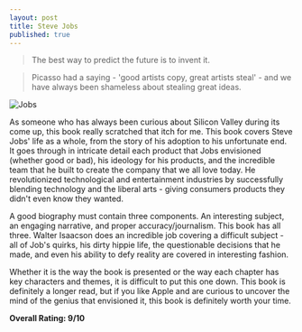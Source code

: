 ```yaml
---
layout: post
title: Steve Jobs
published: true
---
```

> The best way to predict the future is to invent it.

> Picasso had a saying - 'good artists copy, great artists steal' - and we have always been shameless about stealing great ideas.

![Jobs](https://duet-cdn.vox-cdn.com/thumbor/0x0:706x644/1200x800/filters:focal(353x322:354x323):format(webp)/cdn.vox-cdn.com/uploads/chorus_asset/file/13874040/stevejobs.1419962539.png)

As someone who has always been curious about Silicon Valley during its come up, this book really scratched that itch for me. This book covers Steve Jobs' life as a whole, from the story of his adoption to his unfortunate end. It goes through in intricate detail each product that Jobs envisioned (whether good or bad), his ideology for his products, and the incredible team that he built to create the company that we all love today. He revolutionized technological and entertainment industries by successfully blending technology and the liberal arts - giving consumers products they didn't even know they wanted.

A good biography must contain three components. An interesting subject, an engaging narrative, and proper accuracy/journalism. This book has all three. Walter Isaacson does an incredible job covering a difficult subject - all of Job's quirks, his dirty hippie life, the questionable decisions that he made, and even his ability to defy reality are covered in interesting fashion.

Whether it is the way the book is presented or the way each chapter has key characters and themes, it is difficult to put this one down. This book is definitely a longer read, but if you like Apple and are curious to uncover the mind of the genius that envisioned it, this book is definitely worth your time. 

**Overall Rating: 9/10**

